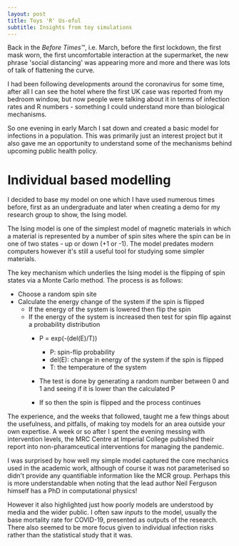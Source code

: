 ```yaml
---
layout: post
title: Toys 'R' Us-eful
subtitle: Insights from toy simulations
---
```


Back in the *Before Times™*, i.e. March, before the first lockdown, the first mask worn, the first uncomfortable interaction at the supermarket, the new phrase 'social distancing' was appearing more and more and there was lots of talk of flattening the curve.

I had been following developments around the coronavirus for some time, after all I can see the hotel where the first UK case was reported from my bedroom window, but now people were talking about it in terms of infection rates and R numbers - something I could understand more than biological mechanisms.

So one evening in early March I sat down and created a basic model for infections in a population. This was primarily just an interest project but it also gave me an opportunity to understand some of the mechanisms behind upcoming public health policy.

# Individual based modelling

I decided to base my model on one which I have used numerous times before, first as an undergraduate and later when creating a demo for my research group to show, the Ising model.

The Ising model is one of the simplest model of magnetic materials in which a material is represented by a number of spin sites where the spin can be in one of two states - up or down (+1 or -1). The model predates modern computers however it's still a useful tool for studying some simpler materials.

The key mechanism which underlies the Ising model is the flipping of spin states via a Monte Carlo method. The process is as follows:

* Choose a random spin site
* Calculate the energy change of the system if the spin is flipped
  * If the energy of the system is lowered then flip the spin
  * If the energy of the system is increased then test for spin flip against a probability distribution
    * P = exp(-(del(E)/T))
      * P: spin-flip probability
      * del(E): change in energy of the system if the spin is flipped
      * T: the temperature of the system
    
    * The test is done by generating a random number between 0 and 1 and seeing if it is lower than the calculated P
    * If so then the spin is flipped and the process continues







The experience, and the weeks that followed, taught me a few things about the usefulness, and pitfalls, of making toy models for an area outside your own expertise. A week or so after I spent the evening messing with intervention levels, the MRC Centre at Imperial College published their report into non-pharamceutical interventions for managing the pandemic.

I was surprised by how well my simple model captured the core mechanics used in the academic work, although of course it was not parameterised so didn't provide any quantifiable information like the MCR group. Perhaps this is more understandable when noting that the lead author Neil Ferguson himself has a PhD in computational physics!

However it also highlighted just how poorly models are understood by media and the wider public. I often saw *inputs* to the model, usually the base mortality rate for COVID-19, presented as outputs of the research. There also seemed to be more focus given to individual infection risks rather than the statistical study that it was.

